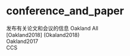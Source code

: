 # conference_and_paper
发布有关论文和会议的信息
Oakland All  
  [Oakland2018] (Okaland2018)  
  Oakland2017  
CCS  
